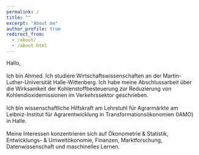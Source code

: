 ```yaml
---
permalink: /
title: ""
excerpt: "About me"
author_profile: true
redirect_from: 
  - /about/
  - /about.html
---
```


Hallo, <br>
<br>
Ich bin Ahmed. Ich studiere Wirtschaftswissenschaften an der Martin-Luther-Universität Halle-Wittenberg. Ich habe meine Abschlussarbeit über die Wirksamkeit der Kohlenstoffbesteuerung zur Reduzierung von Kohlendioxidemissionen im Verkehrssektor geschrieben. <br>
<br>
Ich bin wissenschaftliche Hilfskraft am Lehrstuhl für Agrarmärkte am Leibniz-Institut für Agrarentwicklung in Transformationsökonomien (IAMO) in Halle. <br>
<br>
Meine Interessen konzentrieren sich auf Ökonometrie & Statistik, Entwicklungs- & Umweltökonomie, Finanzen, Marktforschung, Datenwissenschaft und maschinelles Lernen. <br>
<br>

